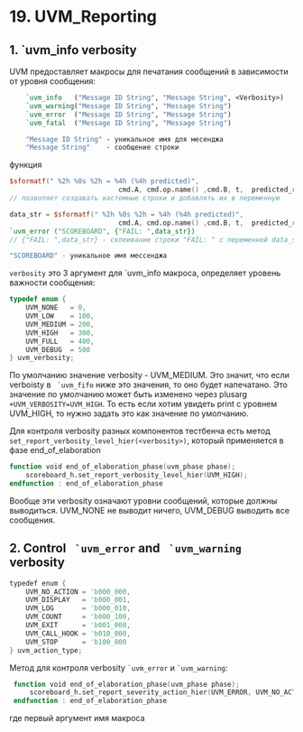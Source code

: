 # 19. UVM_Reporting
## 1. `uvm_info verbosity
UVM предоставляет макросы для печатания сообщений в зависимости от уровня сообщения: 
```systemverilog
    `uvm_info   ("Message ID String", "Message String", <Verbosity>)
    `uvm_warning("Message ID String", "Message String")
    `uvm_error  ("Message ID String", "Message String")
    `uvm_fatal  ("Message ID String", "Message String")

    "Message ID String" - уникальное имя для месенджа
    "Message String"    - сообщение строки 
```
функция 

```verilog
$sformatf(" %2h %0s %2h = %4h (%4h predicted)",
                           cmd.A, cmd.op.name() ,cmd.B, t,  predicted_result);
// позволяет создавать кастомные строки и добавлять их в переменную 

data_str = $sformatf(" %2h %0s %2h = %4h (%4h predicted)",
                           cmd.A, cmd.op.name() ,cmd.B, t,  predicted_result);
`uvm_error ("SCOREBOARD", {"FAIL: ",data_str})
// {"FAIL: ",data_str} - склеивание строки "FAIL: " с переменной data_str

"SCOREBOARD" - уникальное имя мессенджа 
```

`verbosity` это 3 аргумент для `uvm_info макроса, определяет уровень важности сообщения: 
```c
typedef enum {
    UVM_NONE   = 0,
    UVM_LOW    = 100,
    UVM_MEDIUM = 200,
    UVM_HIGH   = 300, 
    UVM_FULL   = 400,
    UVM_DEBUG  = 500
} uvm_verbosity;
```
По умолчанию значение verbosity - UVM_MEDIUM. Это значит, что если verboisty в `` `uvm_fifo`` ниже это значения, то оно будет напечатано. Это значение по умолчанию может быть изменено через plusarg  `+UVM_VERBOSITY=UVM_HIGH`. То есть если хотим увидеть print с уровнем UVM_HIGH, то нужно задать это как значение по умолчанию. 

Для контроля verbosity разных компонентов тестбенча есть метод `set_report_verbosity_level_hier(<verbosity>)`, который применяется в фазе end_of_elaboration 

```verilog
function void end_of_elaboration_phase(uvm_phase phase);
    scoreboard_h.set_report_verbosity_level_hier(UVM_HIGH);
endfunction : end_of_elaboration_phase
```

Вообще эти verbosity означают уровни сообщений, которые должны выводиться. UVM_NONE не выводит ничего, UVM_DEBUG выводить все сообщения. 

## 2. Control `` `uvm_error`` and `` `uvm_warning`` verbosity

```verilog
typedef enum {
    UVM_NO_ACTION = 'b000_000,
    UVM_DISPLAY   = 'b000_001,
    UVM_LOG       = 'b000_010,
    UVM_COUNT     = 'b000_100,
    UVM_EXIT      = 'b001_000,
    UVM_CALL_HOOK = 'b010_000,
    UVM_STOP      = 'b100_000
} uvm_action_type;
```

Метод для контроля verbosity `` `uvm_error `` и `` `uvm_warning ``: 
```verilog
 function void end_of_elaboration_phase(uvm_phase phase);
     scoreboard_h.set_report_severity_action_hier(UVM_ERROR, UVM_NO_ACTION);
 endfunction : end_of_elaboration_phase
``` 
где первый аргумент имя макроса 